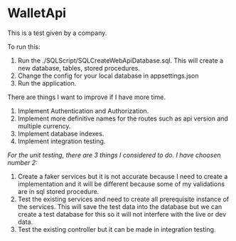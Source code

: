 # WalletApi

This is a test given by a company.

To run this:
1. Run the ./SQLScript/SQLCreateWebApiDatabase.sql. This will create a new database, tables, stored procedures.
2. Change the config for your local database in appsettings.json
3. Run the application.

There are things I want to improve if I have more time.
1. Implement Authentication and Authorization.
2. Implement more definitive names for the routes such as api version and multiple currency.
3. Implement database indexes.
4. Implement integration testing.

*For the unit testing, there are 3 things I considered to do. I have choosen number 2:*
1. Create a faker services but it is not accurate because I need to create a implementation and it will be different because some of my validations are in sql stored procedure.
2. Test the existing services and need to create all prerequisite instance of the services. This will save the test data into the database but we can create a test database for this so it will not interfere with the live or dev data.
3. Test the existing controller but it can be made in integration testing.
